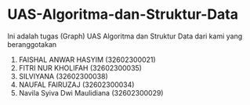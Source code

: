 # UAS-Algoritma-dan-Struktur-Data
Ini adalah tugas (Graph) UAS Algoritma dan Struktur Data dari kami yang beranggotakan 
1. FAISHAL ANWAR HASYIM (32602300021)
2. FITRI NUR KHOLIFAH (32602300035)
3. SILVIYANA (32602300038)
4. NAUFAL FAIRUZAJ (32602300034)
5. Navila Syiva Dwi Maulidiana (32602300029)
